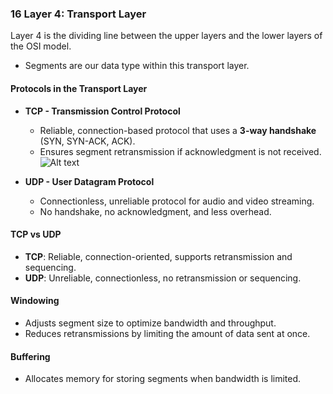 ### 16 Layer 4: Transport Layer

Layer 4 is the dividing line between the upper layers and the lower layers of the OSI model.

- Segments are our data type within this transport layer.

#### **Protocols in the Transport Layer**
- **TCP - Transmission Control Protocol**
  - Reliable, connection-based protocol that uses a **3-way handshake** (SYN, SYN-ACK, ACK).
  - Ensures segment retransmission if acknowledgment is not received.
  ![Alt text](https://scaler.com/topics/images/steps-of-a-3-way-handshake-for-establishing-the-connection.webp)


- **UDP - User Datagram Protocol**
  - Connectionless, unreliable protocol for audio and video streaming.
  - No handshake, no acknowledgment, and less overhead.

#### **TCP vs UDP**
- **TCP**: Reliable, connection-oriented, supports retransmission and sequencing.
- **UDP**: Unreliable, connectionless, no retransmission or sequencing.

#### **Windowing**
- Adjusts segment size to optimize bandwidth and throughput.
- Reduces retransmissions by limiting the amount of data sent at once.

#### **Buffering**
- Allocates memory for storing segments when bandwidth is limited.

